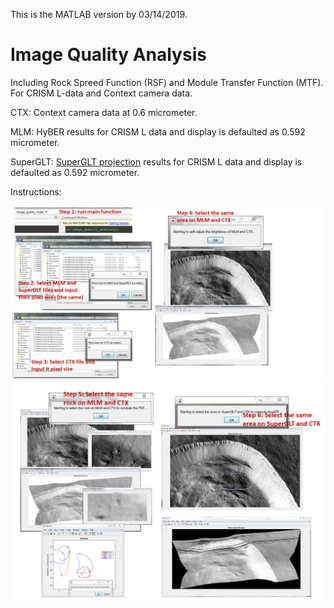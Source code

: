 This is the MATLAB version by 03/14/2019.
# Image Quality Analysis
Including Rock Spreed Function (RSF) and Module Transfer Function (MTF).
For CRISM L-data and Context camera data.

CTX: Context camera data at 0.6 micrometer.

MLM: HyBER results for CRISM L data and display is defaulted as 0.592 micrometer.

SuperGLT: [SuperGLT projection](https://www.harrisgeospatial.com/Support/Self-Help-Tools/Help-Articles/Help-Articles-Detail/ArtMID/10220/ArticleID/19052/3816) results for CRISM L data and display is defaulted as 0.592 micrometer.


Instructions:

![instruction_1](image_quality_instruction_part1.png)
![instruction_2](image_quality_instruction_part2.png)